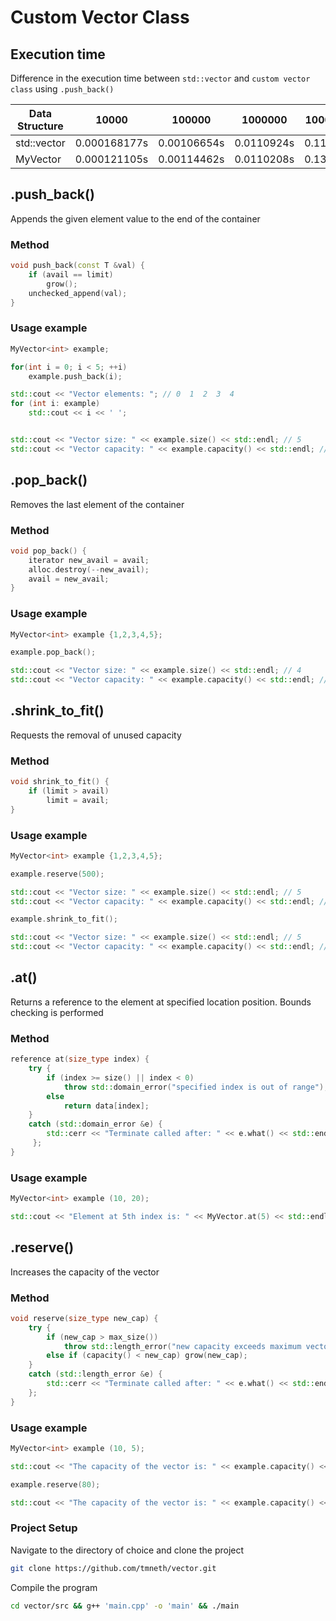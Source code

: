 # Custom Vector Class

## Execution time

Difference in the execution time between `std::vector` and `custom vector class` using `.push_back()`

| Data Structure | 10000 | 100000    | 1000000    | 10000000   |  100000000   | Total |
|----------------|-------|-----|-----|-----|-----|-------|
| std::vector    | 0.000168177s |  0.00106654s   |  0.0110924s   |   0.11851s  |  1.10713s   |    1.23796s   |
| MyVector       | 0.000121105s  | 0.00114462s    |  0.0110208s   |  0.136773s   |  1.27128s   |    1.42034s   |

## .push_back()

Appends the given element value to the end of the container

### Method

```cpp 
void push_back(const T &val) {
    if (avail == limit)
        grow();
    unchecked_append(val);
}
```

### Usage example

```cpp
MyVector<int> example;

for(int i = 0; i < 5; ++i)
    example.push_back(i);

std::cout << "Vector elements: "; // 0  1  2  3  4
for (int i: example) 
    std::cout << i << ' ';


std::cout << "Vector size: " << example.size() << std::endl; // 5
std::cout << "Vector capacity: " << example.capacity() << std::endl; // 8

```

###        

## .pop_back()

Removes the last element of the container

### Method

```cpp 
void pop_back() {
    iterator new_avail = avail;
    alloc.destroy(--new_avail);
    avail = new_avail;
}
```

### Usage example

```cpp
MyVector<int> example {1,2,3,4,5};

example.pop_back();

std::cout << "Vector size: " << example.size() << std::endl; // 4
std::cout << "Vector capacity: " << example.capacity() << std::endl; // 5

```

###        

## .shrink_to_fit()

Requests the removal of unused capacity

### Method

```cpp 
void shrink_to_fit() { 
    if (limit > avail) 
        limit = avail; 
}
```

### Usage example

```cpp
MyVector<int> example {1,2,3,4,5};

example.reserve(500);

std::cout << "Vector size: " << example.size() << std::endl; // 5
std::cout << "Vector capacity: " << example.capacity() << std::endl; // 500

example.shrink_to_fit();

std::cout << "Vector size: " << example.size() << std::endl; // 5
std::cout << "Vector capacity: " << example.capacity() << std::endl; // 5

```

###        

## .at()

Returns a reference to the element at specified location position. Bounds checking is performed

### Method

```cpp 
reference at(size_type index) {
    try {
        if (index >= size() || index < 0)
            throw std::domain_error("specified index is out of range");
        else
            return data[index];
    }
    catch (std::domain_error &e) {
        std::cerr << "Terminate called after: " << e.what() << std::endl;
     };
}
```

### Usage example

```cpp
MyVector<int> example (10, 20);

std::cout << "Element at 5th index is: " << MyVector.at(5) << std::endl; // 10
```

###        

## .reserve()

Increases the capacity of the vector

### Method

```cpp 
void reserve(size_type new_cap) {
    try {
        if (new_cap > max_size())
            throw std::length_error("new capacity exceeds maximum vector size");
        else if (capacity() < new_cap) grow(new_cap);
    }
    catch (std::length_error &e) {
        std::cerr << "Terminate called after: " << e.what() << std::endl;
    };
}
```

### Usage example

```cpp
MyVector<int> example (10, 5);

std::cout << "The capacity of the vector is: " << example.capacity() << std::endl; // 10

example.reserve(80);

std::cout << "The capacity of the vector is: " << example.capacity() << std::endl; // 80
```

### Project Setup

Navigate to the directory of choice and clone the project

```bash
git clone https://github.com/tmneth/vector.git
```

Compile the program

```bash
cd vector/src && g++ 'main.cpp' -o 'main' && ./main
```

